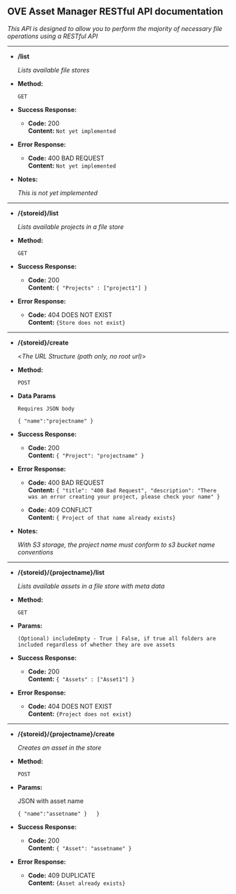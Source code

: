 **OVE Asset Manager RESTful API documentation**
----
  _This API is designed to allow you to perform the majority of necessary file operations using a RESTful API_

----

* **/list**

    _Lists available file stores_

* **Method:**

    `GET` 

* **Success Response:**
  
  * **Code:** 200 <br />
    **Content:** `Not yet implemented`
 
* **Error Response:**


  * **Code:** 400 BAD REQUEST <br />
    **Content:** `Not yet implemented`

* **Notes:**

    _This is not yet implemented_
    
----

* **/{storeid}/list**

    _Lists available projects in a file store_

* **Method:**

    `GET`

* **Success Response:**
  
  * **Code:** 200 <br />
    **Content:** `{ "Projects" : ["project1"] }`
 
* **Error Response:**

  * **Code:** 404 DOES NOT EXIST <br />
    **Content:** `{Store does not exist}`


----

* **/{storeid}/create**

  <_The URL Structure (path only, no root url)_>

* **Method:**
    
    `POST`

* **Data Params**

    `Requires JSON body`
    
    `{
	"name":"projectname"
    }`
* **Success Response:**
  
  * **Code:** 200 <br />
    **Content:** `{
    "Project": "projectname"
    }`
 
* **Error Response:**
    
  * **Code:** 400 BAD REQUEST <br />
    **Content:** `{
  "title": "400 Bad Request",
  "description": "There was an error creating your project, please check your name"
}`

  * **Code:** 409 CONFLICT <br />
    **Content:** `{ Project of that name already exists}`

* **Notes:**

    _With S3 storage, the project name must conform to s3 bucket name conventions_
    
----

* **/{storeid}/{projectname}/list**

    _Lists available assets in a file store with meta data_

* **Method:**

    `GET`
    
* **Params:**

    `(Optional) includeEmpty - True | False, if true all folders are included regardless of whether they are ove assets`

* **Success Response:**
  
  * **Code:** 200 <br />
    **Content:** `{ "Assets" : ["Asset1"] }`
 
* **Error Response:**

  * **Code:** 404 DOES NOT EXIST <br />
    **Content:** `{Project does not exist}`
    
----

* **/{storeid}/{projectname}/create**

    _Creates an asset in the store_

* **Method:**

    `POST`
    
* **Params:**
    
    JSON with asset name
    
    `{
	"name":"assetname"
}   }`

* **Success Response:**
  
  * **Code:** 200 <br />
    **Content:** `{
  "Asset": "assetname"
    }`
 
* **Error Response:**

  * **Code:** 409 DUPLICATE <br />
    **Content:** `{Asset already exists}`
